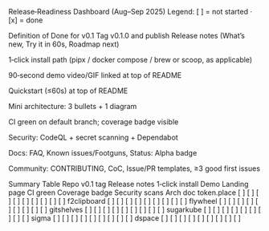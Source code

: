 <!-- BEGIN: AXEL HILLCLIMB -->
Release‑Readiness Dashboard (Aug–Sep 2025)
Legend: [ ] = not started · [x] = done

Definition of Done for v0.1
 Tag v0.1.0 and publish Release notes (What’s new, Try it in 60s, Roadmap next)

 1‑click install path (pipx / docker compose / brew or scoop, as applicable)

 90‑second demo video/GIF linked at top of README

 Quickstart (≤60s) at top of README

 Mini architecture: 3 bullets + 1 diagram

 CI green on default branch; coverage badge visible

 Security: CodeQL + secret scanning + Dependabot

 Docs: FAQ, Known issues/Footguns, Status: Alpha badge

 Community: CONTRIBUTING, CoC, Issue/PR templates, ≥3 good first issues

Summary Table
Repo v0.1 tag Release notes 1‑click install Demo Landing page CI green Coverage badge Security scans Arch doc
token.place [ ] [ ] [ ] [ ] [ ] [ ] [ ] [ ] [ ]
f2clipboard [ ] [ ] [ ] [ ] [ ] [ ] [ ] [ ] [ ]
flywheel [ ] [ ] [ ] [ ] [ ] [ ] [ ] [ ] [ ]
gitshelves [ ] [ ] [ ] [ ] [ ] [ ] [ ] [ ] [ ]
sugarkube [ ] [ ] [ ] [ ] [ ] [ ] [ ] [ ] [ ]
sigma [ ] [ ] [ ] [ ] [ ] [ ] [ ] [ ] [ ]
dspace [ ] [ ] [ ] [ ] [ ] [ ] [ ] [ ] [ ]

<!-- END: AXEL HILLCLIMB -->
